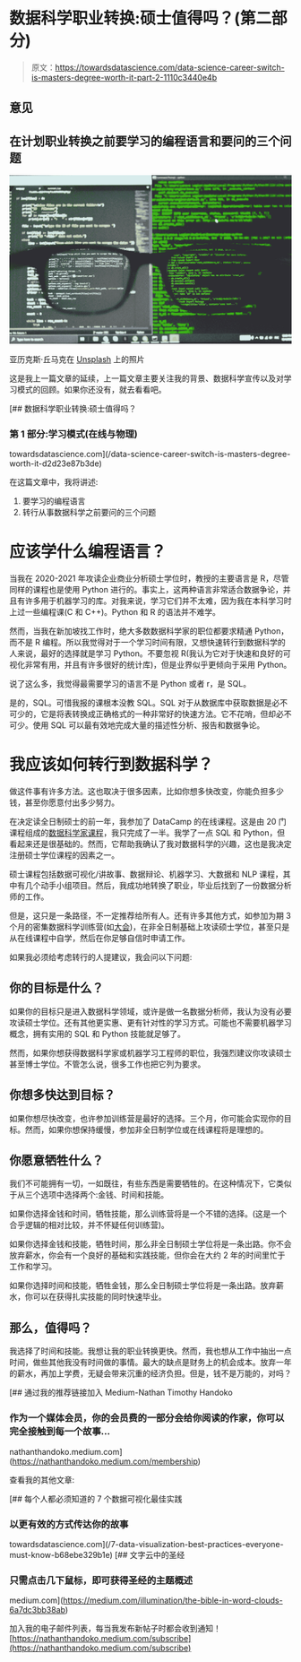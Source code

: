 # 数据科学职业转换:硕士值得吗？(第二部分)

> 原文：<https://towardsdatascience.com/data-science-career-switch-is-masters-degree-worth-it-part-2-1110c3440e4b>

## 意见

## 在计划职业转换之前要学习的编程语言和要问的三个问题

![](img/772f75e6f3ad804c27efe9cd31d698b3.png)

亚历克斯·丘马克在 [Unsplash](https://unsplash.com?utm_source=medium&utm_medium=referral) 上的照片

这是我上一篇文章的延续，上一篇文章主要关注我的背景、数据科学宣传以及对学习模式的回顾。如果你还没有，就去看看吧。

[](/data-science-career-switch-is-masters-degree-worth-it-d2d23e87b3de) [## 数据科学职业转换:硕士值得吗？

### 第 1 部分:学习模式(在线与物理)

towardsdatascience.com](/data-science-career-switch-is-masters-degree-worth-it-d2d23e87b3de) 

在这篇文章中，我将讲述:

1.  要学习的编程语言
2.  转行从事数据科学之前要问的三个问题

# 应该学什么编程语言？

当我在 2020-2021 年攻读企业商业分析硕士学位时，教授的主要语言是 R，尽管同样的课程也是使用 Python 进行的。事实上，这两种语言非常适合数据争论，并且有许多用于机器学习的库。对我来说，学习它们并不太难，因为我在本科学习时上过一些编程课(C 和 C++)。Python 和 R 的语法并不难学。

然而，当我在新加坡找工作时，绝大多数数据科学家的职位都要求精通 Python，而不是 R 编程。所以我觉得对于一个学习时间有限，又想快速转行到数据科学的人来说，最好的选择就是学习 Python。不要忽视 R(我认为它对于快速和良好的可视化非常有用，并且有许多很好的统计库)，但是业界似乎更倾向于采用 Python。

说了这么多，我觉得最需要学习的语言不是 Python 或者 r，是 SQL。

是的，SQL。可惜我报的课根本没教 SQL。SQL 对于从数据库中获取数据是必不可少的，它是将表转换成正确格式的一种非常好的快速方法。它不花哨，但却必不可少。使用 SQL 可以最有效地完成大量的描述性分析、报告和数据争论。

# 我应该如何转行到数据科学？

做这件事有许多方法。这也取决于很多因素，比如你想多快改变，你能负担多少钱，甚至你愿意付出多少努力。

在决定读全日制硕士的前一年，我参加了 DataCamp 的在线课程。这是由 20 门课程组成的[数据科学家课程](https://app.datacamp.com/learn/career-tracks/data-scientist-with-python?version=2)，我只完成了一半。我学了一点 SQL 和 Python，但看起来还是很基础的。然而，它帮助我确认了我对数据科学的兴趣，这也是我决定注册硕士学位课程的因素之一。

硕士课程包括数据可视化/讲故事、数据辩论、机器学习、大数据和 NLP 课程，其中有几个动手小组项目。然后，我成功地转换了职业，毕业后找到了一份数据分析师的工作。

但是，这只是一条路径，不一定推荐给所有人。还有许多其他方式，如参加为期 3 个月的密集数据科学训练营(如[大会](https://generalassemb.ly/))，在非全日制基础上攻读硕士学位，甚至只是从在线课程中自学，然后在你足够自信时申请工作。

如果我必须给考虑转行的人提建议，我会问以下问题:

## 你的目标是什么？

如果你的目标只是进入数据科学领域，或许是做一名数据分析师，我认为没有必要攻读硕士学位。还有其他更实惠、更有针对性的学习方式。可能也不需要机器学习概念，拥有实用的 SQL 和 Python 技能就足够了。

然而，如果你想获得数据科学家或机器学习工程师的职位，我强烈建议你攻读硕士甚至博士学位。不管怎么说，很多工作也把它列为要求。

## 你想多快达到目标？

如果你想尽快改变，也许参加训练营是最好的选择。三个月，你可能会实现你的目标。然而，如果你想保持缓慢，参加非全日制学位或在线课程将是理想的。

## 你愿意牺牲什么？

我们不可能拥有一切，一如既往，有些东西是需要牺牲的。在这种情况下，它类似于从三个选项中选择两个:金钱、时间和技能。

如果你选择金钱和时间，牺牲技能，那么训练营将是一个不错的选择。(这是一个合乎逻辑的相对比较，并不怀疑任何训练营)。

如果你选择金钱和技能，牺牲时间，那么非全日制硕士学位将是一条出路。你不会放弃薪水，你会有一个良好的基础和实践技能，但你会在大约 2 年的时间里忙于工作和学习。

如果你选择时间和技能，牺牲金钱，那么全日制硕士学位将是一条出路。放弃薪水，你可以在获得扎实技能的同时快速毕业。

## 那么，值得吗？

我选择了时间和技能。我想让我的职业转换更快。然而，我也想从工作中抽出一点时间，做些其他我没有时间做的事情。最大的缺点是财务上的机会成本。放弃一年的薪水，再加上学费，无疑会带来沉重的经济负担。但是，钱不是万能的，对吗？

[](https://nathanthandoko.medium.com/membership) [## 通过我的推荐链接加入 Medium-Nathan Timothy Handoko

### 作为一个媒体会员，你的会员费的一部分会给你阅读的作家，你可以完全接触到每一个故事…

nathanthandoko.medium.com](https://nathanthandoko.medium.com/membership) 

查看我的其他文章:

[](/7-data-visualization-best-practices-everyone-must-know-b68ebe329b1e) [## 每个人都必须知道的 7 个数据可视化最佳实践

### 以更有效的方式传达你的故事

towardsdatascience.com](/7-data-visualization-best-practices-everyone-must-know-b68ebe329b1e) [](https://medium.com/illumination/the-bible-in-word-clouds-6a7dc3bb38ab) [## 文字云中的圣经

### 只需点击几下鼠标，即可获得圣经的主题概述

medium.com](https://medium.com/illumination/the-bible-in-word-clouds-6a7dc3bb38ab) 

加入我的电子邮件列表，每当我发布新帖子时都会收到通知！
[https://nathanthandoko.medium.com/subscribe](https://nathanthandoko.medium.com/subscribe)